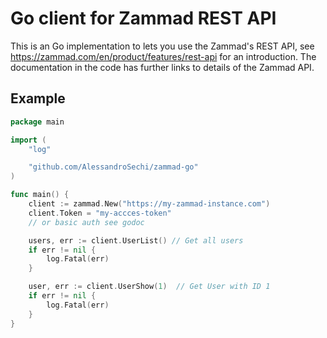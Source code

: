 # Go client for Zammad REST API

This is an Go implementation to lets you use the Zammad's REST API, see https://zammad.com/en/product/features/rest-api
for an introduction. The documentation in the code has further links to details of the Zammad API.

## Example

```go
package main

import (
    "log"

    "github.com/AlessandroSechi/zammad-go"
)

func main() {
    client := zammad.New("https://my-zammad-instance.com")
    client.Token = "my-accces-token"
    // or basic auth see godoc

    users, err := client.UserList() // Get all users
    if err != nil {
        log.Fatal(err)
    }

    user, err := client.UserShow(1)  // Get User with ID 1
    if err != nil {
        log.Fatal(err)
    }
}
```
